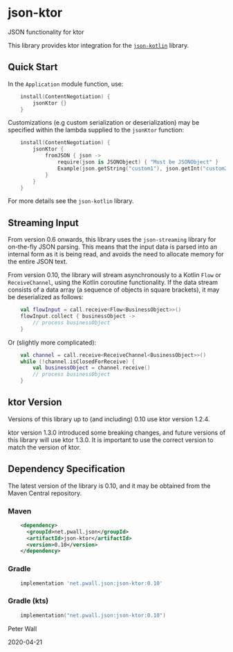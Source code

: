 # json-ktor

JSON functionality for ktor

This library provides ktor integration for the [`json-kotlin`](https://github.com/pwall567/json-kotlin) library.

## Quick Start

In the `Application` module function, use:
```kotlin
    install(ContentNegotiation) {
        jsonKtor {}
    }
```

Customizations (e.g custom serialization or deserialization) may be specified within the lambda supplied to the
`jsonKtor` function:
```kotlin
    install(ContentNegotiation) {
        jsonKtor {
            fromJSON { json ->
                require(json is JSONObject) { "Must be JSONObject" }
                Example(json.getString("custom1"), json.getInt("custom2"))
            }
        }
    }
```
For more details see the `json-kotlin` library.

## Streaming Input

From version 0.6 onwards, this library uses the `json-streaming` library for on-the-fly JSON parsing.
This means that the input data is parsed into an internal form as it is being read, and avoids the need to allocate
memory for the entire JSON text.

From version 0.10, the library will stream asynchronously to a Kotlin `Flow` or `ReceiveChannel`, using the Kotlin
coroutine functionality.
If the data stream consists of a data array (a sequence of objects in square brackets), it may be deserialized as
follows:
```kotlin
    val flowInput = call.receive<Flow<BusinessObject>>()
    flowInput.collect { businessObject ->
        // process businessObject
    }
```
Or (slightly more complicated):
```kotlin
    val channel = call.receive<ReceiveChannel<BusinessObject>>()
    while (!channel.isClosedForReceive) {
        val businessObject = channel.receive()
        // process businessObject
    }
```

## ktor Version

Versions of this library up to (and including) 0.10 use ktor version 1.2.4.

ktor version 1.3.0 introduced some breaking changes, and future versions of this library will use ktor 1.3.0.
It is important to use the correct version to match the version of ktor.

## Dependency Specification

The latest version of the library is 0.10, and it may be obtained from the Maven Central repository.

### Maven
```xml
    <dependency>
      <groupId>net.pwall.json</groupId>
      <artifactId>json-ktor</artifactId>
      <version>0.10</version>
    </dependency>
```
### Gradle
```groovy
    implementation 'net.pwall.json:json-ktor:0.10'
```
### Gradle (kts)
```kotlin
    implementation("net.pwall.json:json-ktor:0.10")
```

Peter Wall

2020-04-21
